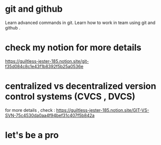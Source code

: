 # git and github
Learn advanced commands in git.
Learn how to work in team using git and github .

# check my notion for more details
https://guiltless-jester-185.notion.site/git-f35d084c8c1e43f1b8392f5b25a0536e


# centralized vs decentralized version control systems (CVCS , DVCS)
for more details , check :
https://guiltless-jester-185.notion.site/GIT-VS-SVN-75c4530da0aa4f94bef31c407f5b842a


# let's be  a pro 

